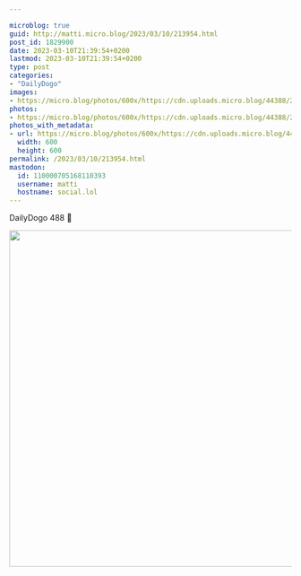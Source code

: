 ```yaml
---

microblog: true
guid: http://matti.micro.blog/2023/03/10/213954.html
post_id: 1829900
date: 2023-03-10T21:39:54+0200
lastmod: 2023-03-10T21:39:54+0200
type: post
categories:
- "DailyDogo"
images:
- https://micro.blog/photos/600x/https://cdn.uploads.micro.blog/44388/2023/84b539334b.jpg
photos:
- https://micro.blog/photos/600x/https://cdn.uploads.micro.blog/44388/2023/84b539334b.jpg
photos_with_metadata:
- url: https://micro.blog/photos/600x/https://cdn.uploads.micro.blog/44388/2023/84b539334b.jpg
  width: 600
  height: 600
permalink: /2023/03/10/213954.html
mastodon:
  id: 110000705168110393
  username: matti
  hostname: social.lol
---
```

DailyDogo 488 🐶

<img src="/media/uploads/2023/84b539334b.jpg" width="600" height="600" alt="" />
